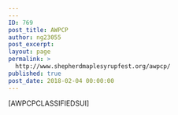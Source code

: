 ```yaml
---
---
ID: 769
post_title: AWPCP
author: ng23055
post_excerpt:
layout: page
permalink: >
  http://www.shepherdmaplesyrupfest.org/awpcp/
published: true
post_date: 2018-02-04 00:00:00
---
```

[AWPCPCLASSIFIEDSUI]